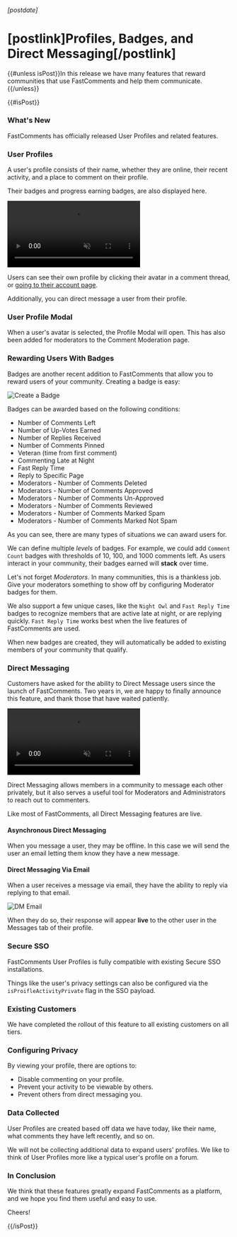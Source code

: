 ###### [postdate]

# [postlink]Profiles, Badges, and Direct Messaging[/postlink]

{{#unless isPost}}In this release we have many features that reward communities that use FastComments and help them communicate.{{/unless}}

{{#isPost}}

### What's New
FastComments has officially released User Profiles and related features.

### User Profiles

A user's profile consists of their name, whether they are online, their recent activity, and a place to comment on their profile.

Their badges and progress earning badges, are also displayed here.

<div class="text-center">
    <video src="/images/profile.webm" autoplay loop muted alt="FastComments User Profile" title="FastComments User Profile"></video>
</div>

Users can see their own profile by clicking their avatar in a comment thread, or [going to their account page](https://fastcomments.com/auth/my-account).

Additionally, you can direct message a user from their profile.

### User Profile Modal
When a user's avatar is selected, the Profile Modal will open. This has also been added for moderators to the Comment Moderation page.

### Rewarding Users With Badges

Badges are another recent addition to FastComments that allow you to reward users of your community. Creating a badge is easy:

<div class="text-center">
    <img src="/images/create-badge.png" alt="Create a Badge" title="Create a Badge" />
</div>

Badges can be awarded based on the following conditions:

- Number of Comments Left
- Number of Up-Votes Earned
- Number of Replies Received
- Number of Comments Pinned
- Veteran (time from first comment)
- Commenting Late at Night
- Fast Reply Time
- Reply to Specific Page
- Moderators - Number of Comments Deleted
- Moderators - Number of Comments Approved
- Moderators - Number of Comments Un-Approved
- Moderators - Number of Comments Reviewed
- Moderators - Number of Comments Marked Spam
- Moderators - Number of Comments Marked Not Spam

As you can see, there are many types of situations we can award users for.

We can define multiple *levels* of badges. For example, we could add `Comment Count` badges with thresholds of 10, 100, and 1000 comments left. As users
interact in your community, their badges earned will **stack** over time.

Let's not forget *Moderators*. In many communities, this is a thankless job. Give your moderators something to show off by configuring Moderator badges for them.

We also support a few unique cases, like the `Night Owl` and `Fast Reply Time` badges to recognize members that are active late at night, or are replying
quickly. `Fast Reply Time` works best when the live features of FastComments are used.

When new badges are created, they will automatically be added to existing members of your community that qualify.

### Direct Messaging

Customers have asked for the ability to Direct Message users since the launch of FastComments. Two years in, we are happy to finally announce this feature, and thank
those that have waited patiently.

<div class="text-center">
    <video src="/images/dm-example.webm" autoplay loop muted alt="FastComments Direct Messaging" title="FastComments Direct Messaging"></video>
</div>

Direct Messaging allows members in a community to message each other privately, but it also serves a useful tool for Moderators and Administrators to reach out to commenters.

Like most of FastComments, all Direct Messaging features are live.

#### Asynchronous Direct Messaging

When you message a user, they may be offline. In this case we will send the user an email letting them know they have a new message.

#### Direct Messaging Via Email

When a user receives a message via email, they have the ability to reply via replying to that email.

<div class="text-center">
    <img src="/images/email-dm.png" alt="DM Email" title="DM Email" />
</div>

When they do so, their response will appear **live** to the other user in the Messages tab of their profile.

### Secure SSO

FastComments User Profiles is fully compatible with existing Secure SSO installations.

Things like the user's privacy settings can also be configured via the `isProifleActivityPrivate` flag in the SSO payload.

### Existing Customers

We have completed the rollout of this feature to all existing customers on all tiers.

### Configuring Privacy

By viewing your profile, there are options to:

- Disable commenting on your profile.
- Prevent your activity to be viewable by others.
- Prevent others from direct messaging you.

### Data Collected

User Profiles are created based off data we have today, like their name, what comments they have left recently, and so on.

We will not be collecting additional data to expand users' profiles. We like to think of User Profiles more like a typical user's profile on a forum.

### In Conclusion

We think that these features greatly expand FastComments as a platform, and we hope you find them useful and easy to use.

Cheers!

{{/isPost}}
